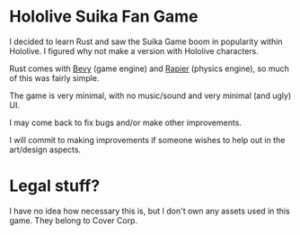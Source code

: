 # Hololive Suika Fan Game

I decided to learn Rust and saw the Suika Game boom in popularity within Hololive. I figured why not make a version with Hololive characters.

Rust comes with [Bevy](https://github.com/bevyengine/bevy) (game engine) and [Rapier](https://github.com/dimforge/bevy_rapier) (physics engine), so much of this was fairly simple.

The game is very minimal, with no music/sound and very minimal (and ugly) UI.

I may come back to fix bugs and/or make other improvements.

I will commit to making improvements if someone wishes to help out in the art/design aspects.

# Legal stuff?

I have no idea how necessary this is, but I don't own any assets used in this game. They belong to Cover Corp.